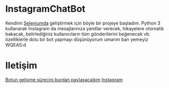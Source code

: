 # InstagramChatBot

Kendimi [Seleniumda](https://selenium-python.readthedocs.io) geliştirmek için böyle bir projeye başladım. Python 3 kullanarak İnstagram da mesajlarınıza yanıtlar verecek, hikayelere otomatik bakacak, belirlediğiniz kullanıcıların tüm gönderilerini beğenecek vb. özelliklerle dolu bir bot yapmayı düşünüyorum umarım ban yemeyiz WQEAS:d

# Iletişim

[Botun gelişme sürecini burdan paylaşacağım](https://discord.gg/Fht7BAPYZe)
[Instagram](https://www.instagram.com/kaan_ondn)
